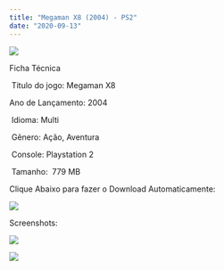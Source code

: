 ```yaml
---
title: "Megaman X8 (2004) - PS2"
date: "2020-09-13"
---
```


[![](https://1.bp.blogspot.com/-ueB1mDp4okQ/X15eJ1mvecI/AAAAAAAAO9k/JfsSI7_f0PcOq4zbYGBnBGvGpeKY2OYigCLcBGAsYHQ/s320/unnamed.jpg)](https://1.bp.blogspot.com/-ueB1mDp4okQ/X15eJ1mvecI/AAAAAAAAO9k/JfsSI7_f0PcOq4zbYGBnBGvGpeKY2OYigCLcBGAsYHQ/s500/unnamed.jpg)

Ficha Técnica

 Titulo do jogo: Megaman X8

Ano de Lançamento: 2004

 Idioma: Multi

 Gênero: Ação, Aventura

 Console: Playstation 2

 Tamanho:  779 MB

Clique Abaixo para fazer o Download Automaticamente:

[![](https://1.bp.blogspot.com/-gM_bieM_Xmg/X11OuuXJ_iI/AAAAAAAAO6I/YZCF0qruSJgINabjGnzop1wom3zhhl8BgCLcBGAsYHQ/s0/LETRA{40dcdfd0a3f176073d713beaee4fcd56db243ec708877a2e730ba987ecd6f1ab}2BPS2.png)](https://zee.gl/RR6dlIX9)

Screenshots:

[![](https://1.bp.blogspot.com/-iV9qGA35zfM/X15eKXMdEpI/AAAAAAAAO9o/Gs5WrKNqsIY4Ar9r3EgMdDDCDG5hclICwCLcBGAsYHQ/w500-h281/maxresdefault{40dcdfd0a3f176073d713beaee4fcd56db243ec708877a2e730ba987ecd6f1ab}2B{40dcdfd0a3f176073d713beaee4fcd56db243ec708877a2e730ba987ecd6f1ab}25281{40dcdfd0a3f176073d713beaee4fcd56db243ec708877a2e730ba987ecd6f1ab}2529.jpg)](https://1.bp.blogspot.com/-iV9qGA35zfM/X15eKXMdEpI/AAAAAAAAO9o/Gs5WrKNqsIY4Ar9r3EgMdDDCDG5hclICwCLcBGAsYHQ/s1280/maxresdefault{40dcdfd0a3f176073d713beaee4fcd56db243ec708877a2e730ba987ecd6f1ab}2B{40dcdfd0a3f176073d713beaee4fcd56db243ec708877a2e730ba987ecd6f1ab}25281{40dcdfd0a3f176073d713beaee4fcd56db243ec708877a2e730ba987ecd6f1ab}2529.jpg)

[![](https://1.bp.blogspot.com/-N20CoY_2wtU/X15eJxSQb2I/AAAAAAAAO9g/GRvYZXGuI94pEf6E05YwOpBPwMBMt_2zwCLcBGAsYHQ/w500-h281/D_NQ_NP_876603-MLB26523035619_122017-O.jpg)](https://1.bp.blogspot.com/-N20CoY_2wtU/X15eJxSQb2I/AAAAAAAAO9g/GRvYZXGuI94pEf6E05YwOpBPwMBMt_2zwCLcBGAsYHQ/s500/D_NQ_NP_876603-MLB26523035619_122017-O.jpg)
